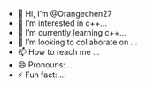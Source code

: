 - 👋 Hi, I’m @Orangechen27
- 👀 I’m interested in c++...
- 🌱 I’m currently learning c++...
- 💞️ I’m looking to collaborate on ...
- 📫 How to reach me ...
- 😄 Pronouns: ...
- ⚡ Fun fact: ...

<!---
Orangechen27/Orangechen27 is a ✨ special ✨ repository because its `README.md` (this file) appears on your GitHub profile.
You can click the Preview link to take a look at your changes.
--->
